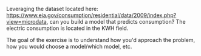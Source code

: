 Leveraging the dataset located here: https://www.eia.gov/consumption/residential/data/2009/index.php?view=microdata, can you build a model that predicts consumption? The electric consumption is located in the KWH field. 

The goal of the exercise is to understand how you'd approach the problem, how you would choose a model/which model, etc. 
